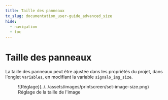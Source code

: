 ```yaml
---
title: Taille des panneaux
tx_slug: documentation_user-guide_advanced_size
hide:
  - navigation
  - toc
---
```


# Taille des panneaux

La taille des panneaux peut être ajustée dans les propriétés du projet, dans l'onglet `Variables`, en modifiant la variable `signalo_img_size`.

<figure markdown>
  ![Réglage](../../assets/images/printscreen/set-image-size.png)
  <figcaption>Réglage de la taille de l'image</figcaption>
</figure>
